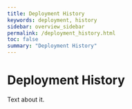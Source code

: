 ```yaml
---
title: Deployment History
keywords: deployment, history
sidebar: overview_sidebar
permalink: /deployment_history.html
toc: false
summary: "Deployment History"
---
```


# Deployment History #

Text about it.
